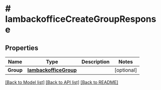 # # IambackofficeCreateGroupResponse


## Properties 


Name | Type | Description | Notes
------------ | ------------- | ------------- | -------------
**Group**| [**IambackofficeGroup**](IambackofficeGroup.md) |   | [optional]


[[Back to Model list]](../../README.md#models) [[Back to API list]](../../README.md#endpoints) [[Back to README]](../../README.md)

